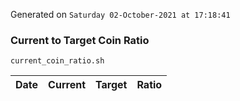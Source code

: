 Generated on `Saturday 02-October-2021 at 17:18:41`

### Current to Target Coin Ratio
`current_coin_ratio.sh`

Date|Current|Target|Ratio
---|---|---|---
